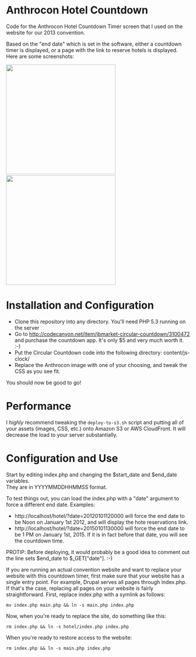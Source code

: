 Anthrocon Hotel Countdown
=========================

Code for the Anthrocon Hotel Countdown Timer screen that I used on the website for our 2013 convention.

Based on the "end date" which is set in the software, either a countdown timer is displayed, or a page 
with the link to reserve hotels is displayed.  Here are some screenshots:

<img src="https://raw.github.com/dmuth/anthrocon-hotel-countdown/master/screenshot-anthrocon-hotel-countdown-timer.png" width="300" />
&nbsp;
<img src="https://raw.github.com/dmuth/anthrocon-hotel-countdown/master/screenshot-anthrocon-hotel-countdown-open.png" 
width="300" />


Installation and Configuration
==============================

- Clone this repository into any directory.  You'll need PHP 5.3 running on the server
- Go to http://codecanyon.net/item/jbmarket-circular-countdown/3100472 and purchase 
  the countdown app.  It's only $5 and very much worth it. :-)
- Put the Circular Countdown code into the following directory: content/js-clock/
- Replace the Anthrocon image with one of your choosing, and tweak the CSS as you see fit.

You should now be good to go!


Performance
===========

I *highly* recommend tweaking the `deploy-to-s3.sh` script and putting all of your 
assets (images, CSS, etc.) onto Amazon S3 or AWS CloudFront.  It will decrease the 
load to your server substantially.


Configuration and Use
=====================

Start by editing index.php and changing the $start_date and $end_date variables.  
They are in YYYYMMDDHHMMSS format.

To test things out, you can load the index.php with a "date" argument to 
force a different end date.  Examples:

- http://localhost/hotel/?date=20120101120000 will force the end date to be 
Noon on January 1st 2012, and will display the hote reservations link.
- http://localhost/hotel/?date=20150101130000 will force the end date 
  to be 1 PM on January 1st, 2015. If it is in fact before that date, 
  you will see the countdown time.

PROTIP: Before deploying, it would probably be a good idea to comment 
out the line sets $end_date to $_GET["date"]. :-)

If you are running an actual convention website and want to replace your website with this 
countdown timer, first make sure that your website has a single entry point. For example, 
Drupal serves all pages through index.php.  If that's the case, replacing all pages on 
your website is fairly straightforward.  First, replace index.php with a symlink as follows:

`mv index.php main.php && ln -s main.php index.php`

Now, when you're ready to replace the site, do something like this:

`rm index.php && ln -s hotel/index.php index.php`

When you're ready to restore access to the website:

`rm index.php && ln -s main.php index.php`



